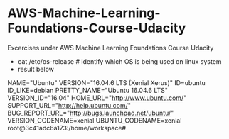 # AWS-Machine-Learning-Foundations-Course-Udacity
Excercises under AWS Machine Learning Foundations Course Udacity

* cat /etc/os-release # identify which OS is being used on linux system
* result below

NAME="Ubuntu"
VERSION="16.04.6 LTS (Xenial Xerus)"
ID=ubuntu
ID_LIKE=debian
PRETTY_NAME="Ubuntu 16.04.6 LTS"
VERSION_ID="16.04"
HOME_URL="http://www.ubuntu.com/"
SUPPORT_URL="http://help.ubuntu.com/"
BUG_REPORT_URL="http://bugs.launchpad.net/ubuntu/"
VERSION_CODENAME=xenial
UBUNTU_CODENAME=xenial
root@3c41adc6a173:/home/workspace# 
 
